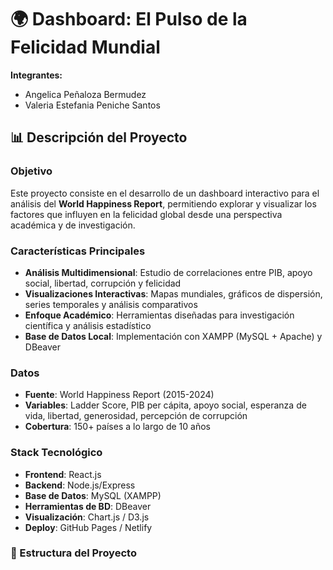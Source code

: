 # 🌍 Dashboard: El Pulso de la Felicidad Mundial

**Integrantes:**
- Angelica Peñaloza Bermudez
- Valeria Estefania Peniche Santos

## 📊 Descripción del Proyecto

### Objetivo
Este proyecto consiste en el desarrollo de un dashboard interactivo para el análisis del **World Happiness Report**, permitiendo explorar y visualizar los factores que influyen en la felicidad global desde una perspectiva académica y de investigación.

### Características Principales
- **Análisis Multidimensional**: Estudio de correlaciones entre PIB, apoyo social, libertad, corrupción y felicidad
- **Visualizaciones Interactivas**: Mapas mundiales, gráficos de dispersión, series temporales y análisis comparativos
- **Enfoque Académico**: Herramientas diseñadas para investigación científica y análisis estadístico
- **Base de Datos Local**: Implementación con XAMPP (MySQL + Apache) y DBeaver

### Datos
- **Fuente**: World Happiness Report (2015-2024)
- **Variables**: Ladder Score, PIB per cápita, apoyo social, esperanza de vida, libertad, generosidad, percepción de corrupción
- **Cobertura**: 150+ países a lo largo de 10 años

### Stack Tecnológico
- **Frontend**: React.js
- **Backend**: Node.js/Express
- **Base de Datos**: MySQL (XAMPP)
- **Herramientas de BD**: DBeaver
- **Visualización**: Chart.js / D3.js
- **Deploy**: GitHub Pages / Netlify

### 📁 Estructura del Proyecto
